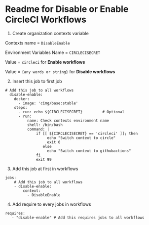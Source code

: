 # Readme for Disable or Enable CircleCI Workflows
1. Create organization contexts variable 

  Contexts name = ` DisableEnable ` 

  Environment Variables Name  = ` CIRCLECISECRET `
  
  Value = ` circleci ` for **Enable workflows** 
          
  Value = ` {any words or string} ` for **Disable workflows**

2. Insert this job to first job

```
# Add this job to all workflows
  disable-enable:
    docker:
      - image: 'cimg/base:stable'
    steps:
      - run: echo ${CIRCLECISECRET}         # Optional
      - run:
          name: Check contexts environment name
          shell: /bin/bash
          command: |
              if [[ ${CIRCLECISECRET} == 'circleci' ]]; then
                   echo "Switch context to circle"
                   exit 0
                 else 
                   echo "Switch context to githubactions"
              fi
              exit 99
```

3. Add this job at first in workflows

```
jobs:
    # Add this job to all workflows
    - disable-enable:
        context:
          - DisableEnable
```

4. Add require to every jobs in workflows

```
requires:
   - "disable-enable" # Add this requires jobs to all workflows
```
